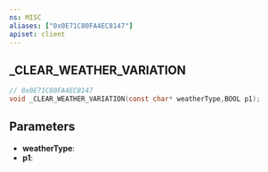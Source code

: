 ```yaml
---
ns: MISC
aliases: ["0x0E71C80FA4EC8147"]
apiset: client
---
```

## _CLEAR_WEATHER_VARIATION

```c
// 0x0E71C80FA4EC8147
void _CLEAR_WEATHER_VARIATION(const char* weatherType,BOOL p1);
```


## Parameters
* **weatherType**:
* **p1**:



